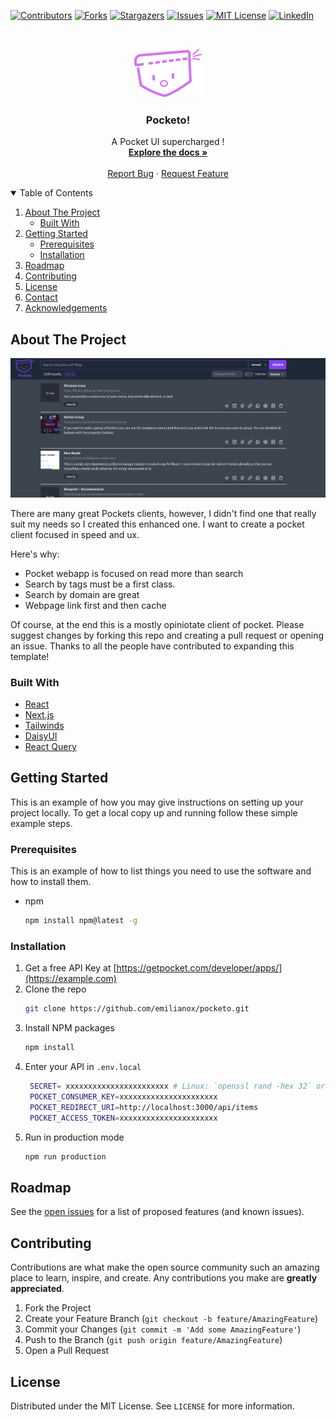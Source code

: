 <!-- PROJECT SHIELDS -->
<!--
*** I'm using markdown "reference style" links for readability.
*** Reference links are enclosed in brackets [ ] instead of parentheses ( ).
*** See the bottom of this document for the declaration of the reference variables
*** for contributors-url, forks-url, etc. This is an optional, concise syntax you may use.
*** https://www.markdownguide.org/basic-syntax/#reference-style-links
-->
[![Contributors][contributors-shield]][contributors-url]
[![Forks][forks-shield]][forks-url]
[![Stargazers][stars-shield]][stars-url]
[![Issues][issues-shield]][issues-url]
[![MIT License][license-shield]][license-url]
[![LinkedIn][linkedin-shield]][linkedin-url]



<!-- PROJECT LOGO -->
<br />
<p align="center">
  <a href="https://github.com/emilianox/pocketo">
    <img src="public/pocketo_v1.svg" alt="Logo" width="109" height="78">
  </a>

  <h3 align="center">Pocketo!</h3>

  <p align="center">
    A Pocket UI supercharged !
    <br />
    <a href="https://github.com/emilianox/pocketo"><strong>Explore the docs »</strong></a>
    <br />
    <br />
    <!-- <a href="https://github.com/emilianox/pocketo">View Demo</a>
    · -->
    <a href="https://github.com/emilianox/pocketo/issues">Report Bug</a>
    ·
    <a href="https://github.com/emilianox/pocketo/issues">Request Feature</a>
  </p>
</p>



<!-- TABLE OF CONTENTS -->
<details open="open">
  <summary>Table of Contents</summary>
  <ol>
    <li>
      <a href="#about-the-project">About The Project</a>
      <ul>
        <li><a href="#built-with">Built With</a></li>
      </ul>
    </li>
    <li>
      <a href="#getting-started">Getting Started</a>
      <ul>
        <li><a href="#prerequisites">Prerequisites</a></li>
        <li><a href="#installation">Installation</a></li>
      </ul>
    </li>
    <li><a href="#roadmap">Roadmap</a></li>
    <li><a href="#contributing">Contributing</a></li>
    <li><a href="#license">License</a></li>
    <li><a href="#contact">Contact</a></li>
    <li><a href="#acknowledgements">Acknowledgements</a></li>
  </ol>
</details>



<!-- ABOUT THE PROJECT -->
## About The Project

[![Product Name Screen Shot][product-screenshot]](https://example.com)

There are many great Pockets clients, however, I didn't find one that really suit my needs so I created this enhanced one. I want to create a pocket client focused in speed and ux.

Here's why:
* Pocket webapp is focused on read more than search 
* Search by tags must be a first class.
* Search by domain are great
* Webpage link first and then cache

Of course, at the end this is a mostly opiniotate client of pocket. 
Please suggest changes by forking this repo and creating a pull request or opening an issue. Thanks to all the people have contributed to expanding this template!


### Built With

* [React](https://reactjs.org/)
* [Next.js](https://nextjs.org/)
* [Tailwinds](https://tailwindcss.com/)
* [DaisyUI](https://github.com/saadeghi/daisyui)
* [React Query](https://react-query.tanstack.com/)

<!-- GETTING STARTED -->
## Getting Started

This is an example of how you may give instructions on setting up your project locally.
To get a local copy up and running follow these simple example steps.

### Prerequisites

This is an example of how to list things you need to use the software and how to install them.
* npm
  ```sh
  npm install npm@latest -g
  ```

### Installation

1. Get a free API Key at [https://getpocket.com/developer/apps/](https://example.com)
2. Clone the repo
   ```sh
   git clone https://github.com/emilianox/pocketo.git
   ```
3. Install NPM packages
   ```sh
   npm install
   ```
4. Enter your API in `.env.local`
   ```sh
    SECRET= xxxxxxxxxxxxxxxxxxxxxxx # Linux: `openssl rand -hex 32` or go to https://generate-secret.now.sh/32
    POCKET_CONSUMER_KEY=xxxxxxxxxxxxxxxxxxxxxx
    POCKET_REDIRECT_URI=http://localhost:3000/api/items
    POCKET_ACCESS_TOKEN=xxxxxxxxxxxxxxxxxxxxxx
   ```
5. Run in production mode
   ```sh
   npm run production
   ```



<!-- ROADMAP -->
## Roadmap

See the [open issues](https://github.com/emilianox/pocketo/issues) for a list of proposed features (and known issues).



<!-- CONTRIBUTING -->
## Contributing

Contributions are what make the open source community such an amazing place to learn, inspire, and create. Any contributions you make are **greatly appreciated**.

1. Fork the Project
2. Create your Feature Branch (`git checkout -b feature/AmazingFeature`)
3. Commit your Changes (`git commit -m 'Add some AmazingFeature'`)
4. Push to the Branch (`git push origin feature/AmazingFeature`)
5. Open a Pull Request



<!-- LICENSE -->
## License

Distributed under the MIT License. See `LICENSE` for more information.



<!-- MARKDOWN LINKS & IMAGES -->
<!-- https://www.markdownguide.org/basic-syntax/#reference-style-links -->
[contributors-shield]: https://img.shields.io/github/contributors/emilianox/pocketo.svg?style=for-the-badge
[contributors-url]: https://github.com/emilianox/pocketo/graphs/contributors
[forks-shield]: https://img.shields.io/github/forks/emilianox/pocketo.svg?style=for-the-badge
[forks-url]: https://github.com/emilianox/pocketo/network/members
[stars-shield]: https://img.shields.io/github/stars/emilianox/pocketo.svg?style=for-the-badge
[stars-url]: https://github.com/emilianox/pocketo/stargazers
[issues-shield]: https://img.shields.io/github/issues/emilianox/pocketo.svg?style=for-the-badge
[issues-url]: https://github.com/emilianox/pocketo/issues
[license-shield]: https://img.shields.io/github/license/emilianox/pocketo.svg?style=for-the-badge
[license-url]: https://github.com/emilianox/pocketo/blob/master/LICENSE.txt
[linkedin-shield]: https://img.shields.io/badge/-LinkedIn-black.svg?style=for-the-badge&logo=linkedin&colorB=555
[linkedin-url]: https://linkedin.com/in/emilianohfernandez
[product-screenshot]: public/screenshot-pocketo.png